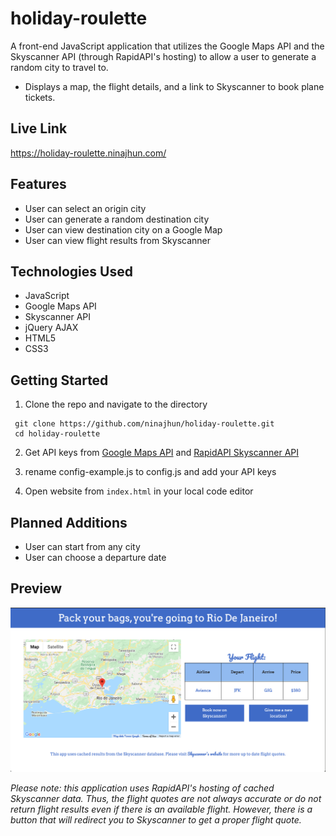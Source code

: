 # holiday-roulette
A front-end JavaScript application that utilizes the Google Maps API and the Skyscanner API (through RapidAPI's hosting) to allow a user to generate a random city to travel to.
* Displays a map, the flight details, and a link to Skyscanner to book plane tickets. 

## Live Link

https://holiday-roulette.ninajhun.com/

## Features

* User can select an origin city
* User can generate a random destination city 
* User can view destination city on a Google Map 
* User can view flight results from Skyscanner

## Technologies Used
* JavaScript
* Google Maps API
* Skyscanner API
* jQuery AJAX 
* HTML5
* CSS3

## Getting Started 
1. Clone the repo and navigate to the directory
```shell 
 git clone https://github.com/ninajhun/holiday-roulette.git
 cd holiday-roulette
```
2. Get API keys from [Google Maps API](https://developers.google.com/maps/documentation/javascript/get-api-key) and [RapidAPI Skyscanner API](https://rapidapi.com/skyscanner/api/skyscanner-flight-search/details)

3. rename config-example.js to config.js and add your API keys 

4. Open website from `index.html` in your local code editor

## Planned Additions 

* User can start from any city 
* User can choose a departure date 

## Preview 

![Site Preview](hr-preview.png)

*Please note: this application uses RapidAPI's hosting of cached Skyscanner data. Thus, the flight quotes are not always accurate or do not return flight results even if there is an available flight. However, there is a button that will redirect you to Skyscanner to get a proper flight quote.*

